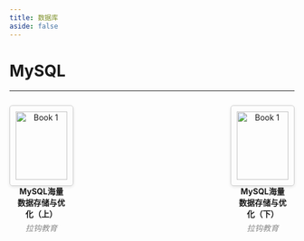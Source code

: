 ```yaml
---
title: 数据库
aside: false
---
```


<style>
.book-container {
  display: flex;
  flex-wrap: wrap;
  justify-content: space-between;
  margin-top: 25px;
  margin-bottom: 25px;
}

.book-card {
  width: 18%;
  margin-bottom: 20px;
  padding: 10px;
  border: 1px solid #ccc;
  border-radius: 5px;
  box-shadow: 0 2px 5px rgba(0, 0, 0, 0.1);
  text-align: center;
}

.book-image {
  width: 100%;
  height: auto;
  margin-bottom: 10px;
}

.book-title {
  font-weight: bold;
  margin-bottom: 5px;
}

.book-author {
  font-style: italic;
  color: #888;
  margin-bottom: 5px;
}

.book-description {
  font-size: 14px;
}

.book-download {
    text-decoration: none; 
    /*color: inherit; */
}

</style>

# MySQL

---

<div class="book-container">
  <div class="book-card">
        <img src="/书籍下载/数据库/MySQL/images/MySQL.png" alt="Book 1" class="book-image">
        <a href="/书籍下载/数据库/MySQL/pdf/MySQL海量数据存储与优化（上）.pdf" download style="text-decoration: none;color: inherit; ">
            <div class="book-title">MySQL海量数据存储与优化（上）</div>
            <div class="book-author">拉钩教育</div>
        </a>
  </div>

  <div class="book-card">
        <img src="/书籍下载/数据库/MySQL/images/MySQL.png" alt="Book 1" class="book-image">
        <a href="/书籍下载/数据库/MySQL/pdf/MySQL海量数据存储与优化（下）.pdf" download style="text-decoration: none;color: inherit; ">
            <div class="book-title">MySQL海量数据存储与优化（下）</div>
            <div class="book-author">拉钩教育</div>
        </a>
  </div>
</div>

